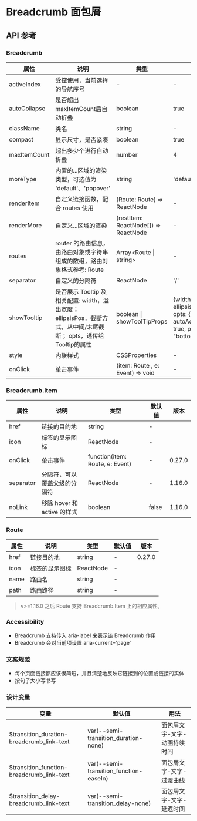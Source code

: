 # Breadcrumb 面包屑

## API 参考

### Breadcrumb

| 属性           | 说明                                                                 | 类型                                              | 默认值                                                                                  | 版本      |
| -------------- | -------------------------------------------------------------------- | ------------------------------------------------- | --------------------------------------------------------------------------------------- | --------- |
| activeIndex    | 受控使用，当前选择的导航序号                                         | -                                                 | -                                                                                       | 2.61.0    |
| autoCollapse   | 是否超出maxItemCount后自动折叠                                       | boolean                                           | true                                                                                    | 1.9.0     |
| className      | 类名                                                                 | string                                            | -                                                                                       |            |
| compact        | 显示尺寸，是否紧凑                                                   | boolean                                           | true                                                                                    |            |
| maxItemCount   | 超出多少个进行自动折叠                                               | number                                            | 4                                                                                       | 1.9.0     |
| moreType       | 内置的...区域的渲染类型，可选值为 'default'、'popover'               | string                                            | 'default'                                                                               | 1.27.0    |
| renderItem     | 自定义链接函数，配合 routes 使用                                      | (Route: Route) => ReactNode                       | -                                                                                       | 0.27.0    |
| renderMore     | 自定义...区域的渲染                                                  | (restItem: ReactNode[]) => ReactNode              | -                                                                                       | 1.27.0    |
| routes         | router 的路由信息，由路由对象或字符串组成的数组，路由对象格式参考: Route | Array<Route \| string>                            | -                                                                                       |            |
| separator      | 自定义的分隔符                                                       | ReactNode                                         | '/'                                                                                     |            |
| showTooltip    | 是否展示 Tooltip 及相关配置: width，溢出宽度； ellipsisPos，截断方式，从中间/末尾截断； opts，透传给Tooltip的属性 | boolean \| showToolTipProps                       | {width: 150, ellipsisPos: 'end', opts: { autoAdjustOverflow: true, position: "bottomLeft" }} | 0.34.0    |
| style          | 内联样式                                                             | CSSProperties                                     | -                                                                                       |            |
| onClick        | 单击事件                                                             | (item: Route , e: Event) => void                  | -                                                                                       | 0.27.0    |

### Breadcrumb.Item

| 属性      | 说明                   | 类型                       | 默认值 | 版本    |
| --------- | ---------------------- | -------------------------- | ------ | ------- |
| href      | 链接的目的地           | string                     | -      |         |
| icon      | 标签的显示图标         | ReactNode                  | -      |         |
| onClick   | 单击事件               | function(item: Route, e: Event) | -      | 0.27.0 |
| separator | 分隔符，可以覆盖父级的分隔符 | ReactNode                  | -      | 1.16.0 |
| noLink    | 移除 hover 和 active 的样式 | boolean                    | false  | 1.16.0 |

### Route

| 属性  | 说明         | 类型      | 默认值 | 版本    |
| ----- | ------------ | --------- | ------ | ------- |
| href  | 链接目的地   | string    | -      | 0.27.0  |
| icon  | 标签的显示图标 | ReactNode | -      |         |
| name  | 路由名       | string    | -      |         |
| path  | 路由路径     | string    | -      |         |

> v>=1.16.0 之后 Route 支持 Breadcrumb.Item 上的相应属性。

### Accessibility

- Breadcrumb 支持传入 aria-label 来表示该 Breadcrumb 作用
- Breadcrumb 会对当前项设置 aria-current='page'

### 文案规范

- 每个页面链接都应该很简短，并且清楚地反映它链接到的位置或链接的实体
- 按句子大小写书写

### 设计变量

| 变量                                      | 默认值                                   | 用法                       |
| ----------------------------------------- | ---------------------------------------- | -------------------------- |
| $transition_duration-breadcrumb_link-text | var(--semi-transition_duration-none)     | 面包屑文字-文字-动画持续时间 |
| $transition_function-breadcrumb_link-text | var(--semi-transition_function-easeIn)   | 面包屑文字-文字-过渡曲线   |
| $transition_delay-breadcrumb_link-text    | var(--semi-transition_delay-none)        | 面包屑文字-文字-延迟时间   |
